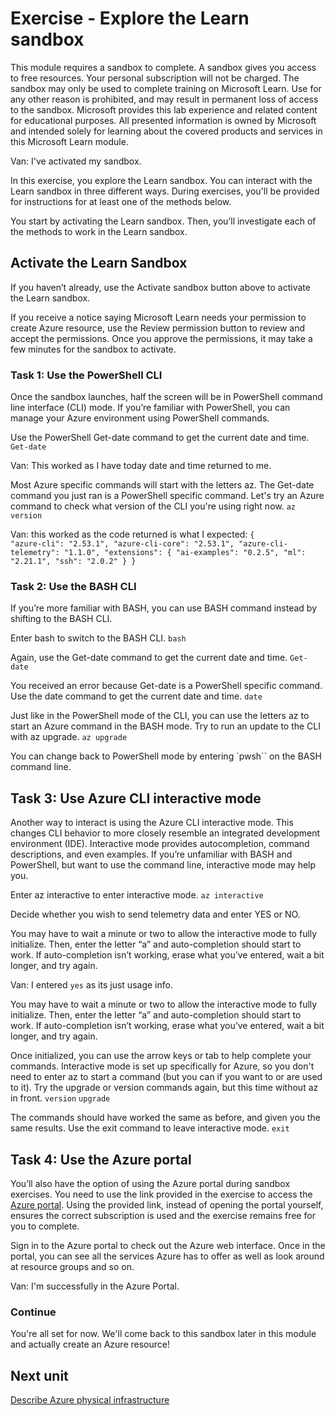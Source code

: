 # Exercise - Explore the Learn sandbox

This module requires a sandbox to complete.
A sandbox gives you access to free resources. Your personal subscription will not be charged. The sandbox may only be used to complete training on Microsoft Learn. Use for any other reason is prohibited, and may result in permanent loss of access to the sandbox.
Microsoft provides this lab experience and related content for educational purposes. All presented information is owned by Microsoft and intended solely for learning about the covered products and services in this Microsoft Learn module.

Van: I've activated my sandbox.

In this exercise, you explore the Learn sandbox. You can interact with the Learn sandbox in three different ways. During exercises, you'll be provided for instructions for at least one of the methods below.

You start by activating the Learn sandbox. Then, you’ll investigate each of the methods to work in the Learn sandbox.

## Activate the Learn Sandbox

If you haven’t already, use the Activate sandbox button above to activate the Learn sandbox.

If you receive a notice saying Microsoft Learn needs your permission to create Azure resource, use the Review permission button to review and accept the permissions. Once you approve the permissions, it may take a few minutes for the sandbox to activate.

### Task 1: Use the PowerShell CLI

Once the sandbox launches, half the screen will be in PowerShell command line interface (CLI) mode. If you’re familiar with PowerShell, you can manage your Azure environment using PowerShell commands.

Use the PowerShell Get-date command to get the current date and time.
`Get-date`

Van: This worked as I have today date and time returned to me.

Most Azure specific commands will start with the letters az. The Get-date command you just ran is a PowerShell specific command. Let's try an Azure command to check what version of the CLI you're using right now.
`az version`

Van: this worked as the code returned is what I expected:
`{                                                         
  "azure-cli": "2.53.1",
  "azure-cli-core": "2.53.1",
  "azure-cli-telemetry": "1.1.0",
  "extensions": {
    "ai-examples": "0.2.5",
    "ml": "2.21.1",
    "ssh": "2.0.2"
  }
}`

### Task 2: Use the BASH CLI

If you’re more familiar with BASH, you can use BASH command instead by shifting to the BASH CLI.

Enter bash to switch to the BASH CLI.
`bash`

Again, use the Get-date command to get the current date and time.
`Get-date`

You received an error because Get-date is a PowerShell specific command.
Use the date command to get the current date and time.
`date`

Just like in the PowerShell mode of the CLI, you can use the letters az to start an Azure command in the BASH mode. Try to run an update to the CLI with az upgrade.
`az upgrade`

You can change back to PowerShell mode by entering `pwsh`` on the BASH command line.

## Task 3: Use Azure CLI interactive mode

Another way to interact is using the Azure CLI interactive mode. This changes CLI behavior to more closely resemble an integrated development environment (IDE). Interactive mode provides autocompletion, command descriptions, and even examples. If you’re unfamiliar with BASH and PowerShell, but want to use the command line, interactive mode may help you.

Enter az interactive to enter interactive mode.
`az interactive`

Decide whether you wish to send telemetry data and enter YES or NO.

You may have to wait a minute or two to allow the interactive mode to fully initialize. Then, enter the letter “a” and auto-completion should start to work. If auto-completion isn’t working, erase what you’ve entered, wait a bit longer, and try again.

Van: I entered `yes` as its just usage info.

You may have to wait a minute or two to allow the interactive mode to fully initialize. Then, enter the letter “a” and auto-completion should start to work. If auto-completion isn’t working, erase what you’ve entered, wait a bit longer, and try again.

Once initialized, you can use the arrow keys or tab to help complete your commands. Interactive mode is set up specifically for Azure, so you don't need to enter az to start a command (but you can if you want to or are used to it). Try the upgrade or version commands again, but this time without az in front.
`version`
`upgrade`

The commands should have worked the same as before, and given you the same results. Use the exit command to leave interactive mode.
`exit`

## Task 4: Use the Azure portal

You’ll also have the option of using the Azure portal during sandbox exercises. You need to use the link provided in the exercise to access the [Azure portal](https://portal.azure.com/#home). Using the provided link, instead of opening the portal yourself, ensures the correct subscription is used and the exercise remains free for you to complete.

Sign in to the Azure portal to check out the Azure web interface. Once in the portal, you can see all the services Azure has to offer as well as look around at resource groups and so on.

Van: I'm successfully in the Azure Portal.

### Continue

You're all set for now. We'll come back to this sandbox later in this module and actually create an Azure resource!

## Next unit

[Describe Azure physical infrastructure](https://learn.microsoft.com/en-us/training/modules/describe-core-architectural-components-of-azure/5-describe-azure-physical-infrastructure)
